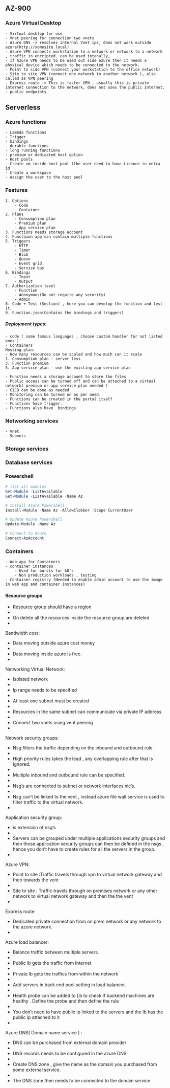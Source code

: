 ## AZ-900

### Azure Virtual Desktop
    - Virtual desktop for use
    - Vnet peering for connection two vnets 
    - Azure DNS -> resolves internal Vnet ips, does not work outside azure(http://somesite.local)
    - Azure VPN connects workstation to a network or network to a network , traffic in encripted. can be used intenally, 
    - If Azure VPN needs to be used out side azure then it needs a physical device which needs to be connected to the network.
    - Point to side VPN (connect your workstation to the office network)
    - Site to site VPN (connect one network to another network ), also called as VPN peering 
    - Express route -> This is faster VPN , usually this is private internet connection to the network, does not uses the public internet.
    - public endpoints

## Serverless


### Azure functions
    - Lambda functions
    - Trigger
    - bindings 
    - durable functions 
    - long running functions 
    - premium or dedicated host option
    - Host pools 
    - Create vm inside host pool (the user need to have Licence in entra id 
    - Create a workspace 
    - Assign the user to the host pool 

### Features
    1. Options
        - Code 
        - Container
    2. Plans
        - Consumption plan
        - Premium plan
        - App service plan
    3. Functions needs storage account
    4. Functaion app can contain multiple functions
    5. Triggers
        - HTTP
        - Timer
        - Blob
        - Queue
        - Event grid
        - Service bus
    6. Bindings
        - Input
        - Output
    7. Authorization level
        - Function
        - Anonymous(Do not require any security)
        - Admin
    8. Code + Test (Section) , here you can develop the function and test it.
    9. Function.json(Contains the bindings and triggers)

##### Deployment types:
    - code ( some famous languages , choose custom handler for not listed ones )
    - Containers  
    Hosting plan:
    - How many resources can be scaled and how much can it scale
    1. Consumption plan - server less
    3. Function premium 
    5. App service plan - use the existing app service plan

    - Function needs a storage account to store the files
    - Public access can be turned off and can be attached to a virtual network( premium or app service plan needed ) 
    - CICD can be done as needed 
    - Monitoring can be turned on as per need. 
    - Functions can be created in the portal itself
    - Functions have trigger. 
    - Functions also have  bindings

### Networking services
    - Vnet
    - Subnets

### Storage services

### Database services


### Powershell
```powershell 
# list all modules
Get-Module -ListAvailable
Get-Module -ListAvailable -Name Az

# Install Azure Powershell
Install-Module -Name Az -AllowClobber -Scope CurrentUser

# Update Azure Powershell
Update-Module -Name Az

# Connect to Azure
Connect-AzAccount
```


### Containers
    - Web app for Containers
    - container instances
        - Used for bursts for k8's
        - Non production workloads , testing 
    - Container registry (Needed to enable admin account to use the image in web app and container instances)


#### Resource groups
* Resource group should have a region 
* 
* On delete all the resources inside the resource group are deleted
* 

Bandwidth cost :
* Data moving outside azure cost money
* 
* Data moving inside azure is free.
* 

Networking
Virtual Network:
* Isolated network 
* 
* Ip range needs to be specified 
* 
* At least one subnet must be created
* 
* Resources in the same subnet can communicate via private IP address
* 
* Connect two vnets using vent peering 
* 

Network security groups: 
* Nsg filters the traffic depending on the inbound and outbound rule.
* 
* High priority rules takes the lead , any overlapping rule after that is ignored.   
* 
* Multiple inbound and outbound rule can be specified.
* 
* Nsg’s are connected to subnet or network interfaces nic’s.
* 
* Nsg can’t be linked to the vent , instead azure file wall service is used to filter traffic to the virtual network.
* 

Application security group:
* is extension of nsg’s
* 
* Servers can be grouped under multiple applications security groups and then those application security groups can then be defined in the nsgs , hence you don’t have to create rules for all the servers in the group.
* 
Azure VPN:
* Point to site :Traffic travels through vpn to virtual network gateway and then towards the vent
* 
* Site to site : Traffic travels through on premises network or any other network to virtual network gateway and then the the vent 
* 
Express route:
* Dedicated private connection from on prem network or any network to the azure network. 
* 

Azure load balancer: 
* Balance traffic between multiple servers.
* 
* Public lb gets the traffic from Internet 
* 
* Private lb gets the traffics from within the network 
* 
* Add servers in back end pool setting in load balancer.
* 
* Health probe can be added to Lb to check if backend machines are healthy . Define the probe and then define the rule 
* 
* You don’t need to have public ip linked to the servers and the lb has the public ip attached to it 
* 

Azure DNS( Domain name service ) :

* DNS can be purchased from external domain provider
* 
* DNS records needs to be configured in the azure DNS 
* 
* Create DNS zone , give the name as the domain you purchased from some external service. 
* 
* The DNS zone then needs to be connected to the domain service 
